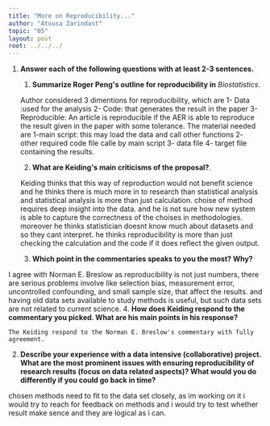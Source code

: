 ```yaml
---
title: "More on Reproducibility..."
author: "Atousa Zarindast"
topic: "05"
layout: post
root: ../../../
---
```


1. **Answer each of the following questions with at least 2-3 sentences.**

    1. **Summarize Roger Peng's outline for reproducibility in** *Biostatistics*. 
    
    Author considered 3 dimentions for reproducibility, which are 1- Data :used for the analysis 2- Code: that generates the result in the paper 3-Reproducible: An article is reproducible if the AER is able to reproduce the result given in the paper with some tolerance. The material needed are 1-main script: this may load the data and call other functions 2- other required code file calle by main script 3- data file 4- target file containing the results.
    
    2. **What are Keiding's main criticisms of the proposal?**. 

   Keiding thinks that this way of reproduction would not benefit science and he thinks there is much more in to research than statistical analysis and statistical analysis is more than just calculation. choise of method requires deep insight into the data. and he is not sure how new system is able to capture the correctness of the choises in methodologies. moreover he thinks statistician doesnt know much about datasets and so they cant interpret. he thinks reproducibility is more than just checking the calculation and the code if it does reflect the given output.
   
    
    3. **Which point in the commentaries speaks to you the most? Why?**
    
I agree with Norman E. Breslow as reproducibility is not just numbers, there are serious problems involve like  selection bias, measurement error, uncontrolled confounding, and small sample size, that affect the results. and having old data sets available to study methods is useful, but such data sets are not related to current science.
    4. **How does Keiding respond to the commentary you picked. What are his main points in his response?**
    
    The Keiding respond to the Norman E. Breslow's commentary with fully agreement.
    
2. **Describe your experience with a data intensive (collaborative) project. What are the most prominent issues with ensuring reproducibility of research results (focus on data related aspects)? What would you do differently if you could go back in time?**

chosen methods need to fit to the data set closely, as im working on it i would try to reach for feedback on methods and i would try to test whether result make sence and they are logical as i can.
